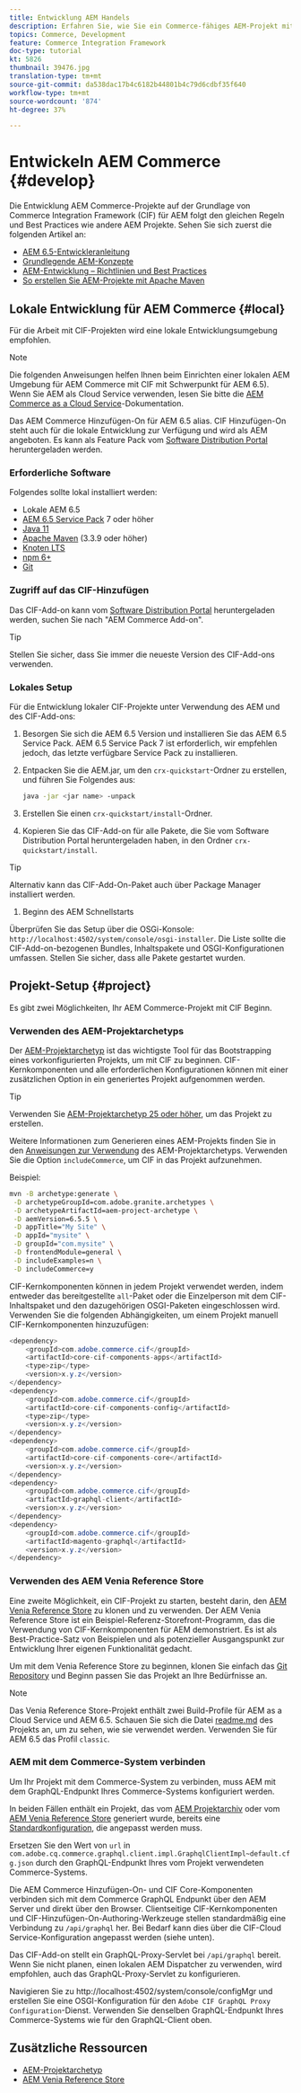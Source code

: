 ```yaml
---
title: Entwicklung AEM Handels
description: Erfahren Sie, wie Sie ein Commerce-fähiges AEM-Projekt mithilfe des AEM-Projektarchetyps generieren. Erfahren Sie, wie Sie das Projekt in einer lokalen Entwicklungs-Umgebung erstellen und bereitstellen.
topics: Commerce, Development
feature: Commerce Integration Framework
doc-type: tutorial
kt: 5826
thumbnail: 39476.jpg
translation-type: tm+mt
source-git-commit: da538dac17b4c6182b44801b4c79d6cdbf35f640
workflow-type: tm+mt
source-wordcount: '874'
ht-degree: 37%

---
```



# Entwickeln AEM Commerce {#develop}

Die Entwicklung AEM Commerce-Projekte auf der Grundlage von Commerce Integration Framework (CIF) für AEM folgt den gleichen Regeln und Best Practices wie andere AEM Projekte. Sehen Sie sich zuerst die folgenden Artikel an:

- [AEM 6.5-Entwickleranleitung](/help/sites-developing/home.md)
- [Grundlegende AEM-Konzepte](/help/sites-developing/the-basics.md)
- [AEM-Entwicklung – Richtlinien und Best Practices](/help/sites-developing/dev-guidelines-bestpractices.md)
- [So erstellen Sie AEM-Projekte mit Apache Maven](/help/sites-developing/ht-projects-maven.md)

## Lokale Entwicklung für AEM Commerce {#local}

Für die Arbeit mit CIF-Projekten wird eine lokale Entwicklungsumgebung empfohlen.

>[!NOTE]
>
>Die folgenden Anweisungen helfen Ihnen beim Einrichten einer lokalen AEM Umgebung für AEM Commerce mit CIF mit Schwerpunkt für AEM 6.5). Wenn Sie AEM als Cloud Service verwenden, lesen Sie bitte die [AEM Commerce as a Cloud Service](https://experienceleague.adobe.com/docs/experience-manager-cloud-service/content-and-commerce/home.html)-Dokumentation.

Das AEM Commerce Hinzufügen-On für AEM 6.5 alias. CIF Hinzufügen-On steht auch für die lokale Entwicklung zur Verfügung und wird als AEM angeboten. Es kann als Feature Pack vom [Software Distribution Portal](https://experience.adobe.com/#/downloads/content/software-distribution/en/aem.html) heruntergeladen werden.

### Erforderliche Software

Folgendes sollte lokal installiert werden:

- Lokale AEM 6.5
- [AEM 6.5 Service Pack](https://experience.adobe.com/#/downloads/content/software-distribution/en/aem.html)  7 oder höher
- [Java 11](https://downloads.experiencecloud.adobe.com/content/software-distribution/en/general.html)
- [Apache Maven](https://maven.apache.org/) (3.3.9 oder höher)
- [Knoten LTS](https://nodejs.org/en/)
- [npm 6+](https://www.npmjs.com/)
- [Git](https://git-scm.com/)

### Zugriff auf das CIF-Hinzufügen

Das CIF-Add-on kann vom [Software Distribution Portal](https://experience.adobe.com/#/downloads/content/software-distribution/en/aem.html) heruntergeladen werden, suchen Sie nach &quot;AEM Commerce Add-on&quot;.

>[!TIP]
>
>Stellen Sie sicher, dass Sie immer die neueste Version des CIF-Add-ons verwenden.

### Lokales Setup

Für die Entwicklung lokaler CIF-Projekte unter Verwendung des AEM und des CIF-Add-ons:

1. Besorgen Sie sich die AEM 6.5 Version und installieren Sie das AEM 6.5 Service Pack. AEM 6.5 Service Pack 7 ist erforderlich, wir empfehlen jedoch, das letzte verfügbare Service Pack zu installieren.

1. Entpacken Sie die AEM.jar, um den `crx-quickstart`-Ordner zu erstellen, und führen Sie Folgendes aus:

   ```bash
   java -jar <jar name> -unpack
   ```

1. Erstellen Sie einen `crx-quickstart/install`-Ordner.

1. Kopieren Sie das CIF-Add-on für alle Pakete, die Sie vom Software Distribution Portal heruntergeladen haben, in den Ordner `crx-quickstart/install`.

>[!TIP]
>
>Alternativ kann das CIF-Add-On-Paket auch über Package Manager installiert werden.

1. Beginn des AEM Schnellstarts

Überprüfen Sie das Setup über die OSGi-Konsole: `http://localhost:4502/system/console/osgi-installer`. Die Liste sollte die CIF-Add-on-bezogenen Bundles, Inhaltspakete und OSGI-Konfigurationen umfassen. Stellen Sie sicher, dass alle Pakete gestartet wurden.

## Projekt-Setup {#project}

Es gibt zwei Möglichkeiten, Ihr AEM Commerce-Projekt mit CIF Beginn.

### Verwenden des AEM-Projektarchetyps

Der [AEM-Projektarchetyp](https://github.com/adobe/aem-project-archetype) ist das wichtigste Tool für das Bootstrapping eines vorkonfigurierten Projekts, um mit CIF zu beginnen. CIF-Kernkomponenten und alle erforderlichen Konfigurationen können mit einer zusätzlichen Option in ein generiertes Projekt aufgenommen werden.

>[!TIP]
>
>Verwenden Sie [AEM-Projektarchetyp 25 oder höher](https://github.com/adobe/aem-project-archetype/releases), um das Projekt zu erstellen.

Weitere Informationen zum Generieren eines AEM-Projekts finden Sie in den [Anweisungen zur Verwendung](https://github.com/adobe/aem-project-archetype#usage) des AEM-Projektarchetyps. Verwenden Sie die Option `includeCommerce`, um CIF in das Projekt aufzunehmen.

Beispiel:

```bash
mvn -B archetype:generate \
 -D archetypeGroupId=com.adobe.granite.archetypes \
 -D archetypeArtifactId=aem-project-archetype \
 -D aemVersion=6.5.5 \
 -D appTitle="My Site" \
 -D appId="mysite" \
 -D groupId="com.mysite" \
 -D frontendModule=general \
 -D includeExamples=n \
 -D includeCommerce=y
```

CIF-Kernkomponenten können in jedem Projekt verwendet werden, indem entweder das bereitgestellte `all`-Paket oder die Einzelperson mit dem CIF-Inhaltspaket und den dazugehörigen OSGI-Paketen eingeschlossen wird. Verwenden Sie die folgenden Abhängigkeiten, um einem Projekt manuell CIF-Kernkomponenten hinzuzufügen:

```java
<dependency>
    <groupId>com.adobe.commerce.cif</groupId>
    <artifactId>core-cif-components-apps</artifactId>
    <type>zip</type>
    <version>x.y.z</version>
</dependency>
<dependency>
    <groupId>com.adobe.commerce.cif</groupId>
    <artifactId>core-cif-components-config</artifactId>
    <type>zip</type>
    <version>x.y.z</version>
</dependency>
<dependency>
    <groupId>com.adobe.commerce.cif</groupId>
    <artifactId>core-cif-components-core</artifactId>
    <version>x.y.z</version>
</dependency>
<dependency>
    <groupId>com.adobe.commerce.cif</groupId>
    <artifactId>graphql-client</artifactId>
    <version>x.y.z</version>
</dependency>
<dependency>
    <groupId>com.adobe.commerce.cif</groupId>
    <artifactId>magento-graphql</artifactId>
    <version>x.y.z</version>
</dependency>
```

### Verwenden des AEM Venia Reference Store

Eine zweite Möglichkeit, ein CIF-Projekt zu starten, besteht darin, den [AEM Venia Reference Store](https://github.com/adobe/aem-cif-guides-venia) zu klonen und zu verwenden. Der AEM Venia Reference Store ist ein Beispiel-Referenz-Storefront-Programm, das die Verwendung von CIF-Kernkomponenten für AEM demonstriert. Es ist als Best-Practice-Satz von Beispielen und als potenzieller Ausgangspunkt zur Entwicklung Ihrer eigenen Funktionalität gedacht.

Um mit dem Venia Reference Store zu beginnen, klonen Sie einfach das [Git Repository](https://github.com/adobe/aem-cif-guides-venia) und Beginn passen Sie das Projekt an Ihre Bedürfnisse an.

>[!NOTE]
>
>Das Venia Reference Store-Projekt enthält zwei Build-Profile für AEM as a Cloud Service und AEM 6.5. Schauen Sie sich die Datei [readme.md](https://github.com/adobe/aem-cif-guides-venia/blob/main/README.md) des Projekts an, um zu sehen, wie sie verwendet werden. Verwenden Sie für AEM 6.5 das Profil `classic`.

### AEM mit dem Commerce-System verbinden

Um Ihr Projekt mit dem Commerce-System zu verbinden, muss AEM mit dem GraphQL-Endpunkt Ihres Commerce-Systems konfiguriert werden.

In beiden Fällen enthält ein Projekt, das vom [AEM Projektarchiv](https://github.com/adobe/aem-project-archetype) oder vom [AEM Venia Reference Store](https://github.com/adobe/aem-cif-guides-venia) generiert wurde, bereits eine [Standardkonfiguration](https://github.com/adobe/aem-cif-guides-venia/blob/main/ui.config/src/main/content/jcr_root/apps/venia/osgiconfig/config/com.adobe.cq.commerce.graphql.client.impl.GraphqlClientImpl~default.cfg.json), die angepasst werden muss.

Ersetzen Sie den Wert von `url` in `com.adobe.cq.commerce.graphql.client.impl.GraphqlClientImpl~default.cfg.json` durch den GraphQL-Endpunkt Ihres vom Projekt verwendeten Commerce-Systems.

Die AEM Commerce Hinzufügen-On- und CIF Core-Komponenten verbinden sich mit dem Commerce GraphQL Endpunkt über den AEM Server und direkt über den Browser. Clientseitige CIF-Kernkomponenten und CIF-Hinzufügen-On-Authoring-Werkzeuge stellen standardmäßig eine Verbindung zu `/api/graphql` her. Bei Bedarf kann dies über die CIF-Cloud Service-Konfiguration angepasst werden (siehe unten).

Das CIF-Add-on stellt ein GraphQL-Proxy-Servlet bei `/api/graphql` bereit. Wenn Sie nicht planen, einen lokalen AEM Dispatcher zu verwenden, wird empfohlen, auch das GraphQL-Proxy-Servlet zu konfigurieren.

Navigieren Sie zu http://localhost:4502/system/console/configMgr und erstellen Sie eine OSGI-Konfiguration für den `Adobe CIF GraphQL Proxy Configuration`-Dienst. Verwenden Sie denselben GraphQL-Endpunkt Ihres Commerce-Systems wie für den GraphQL-Client oben.

## Zusätzliche Ressourcen

- [AEM-Projektarchetyp](https://github.com/adobe/aem-project-archetype)
- [AEM Venia Reference Store](https://github.com/adobe/aem-cif-guides-venia)
